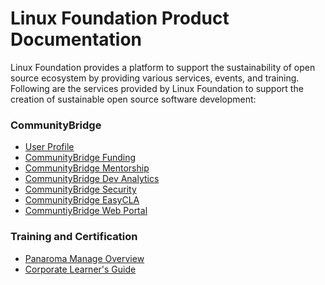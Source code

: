 # Linux Foundation Product Documentation

Linux Foundation provides a platform to support the sustainability of open source ecosystem by providing various services, events, and training. Following are the services provided by Linux Foundation to support the creation of sustainable open source software development:

### CommunityBridge

* [User Profile](communitybridge/user-profile/)
* [CommunityBridge Funding](communitybridge/communitybridge-funding/)
* [CommunityBridge Mentorship](communitybridge/communitybridge-mentorship/)
* [CommunityBridge Dev Analytics](communitybridge/dev-analytics/)
* [CommunityBridge Security](communitybridge/communitybridge-security/)
* [CommunityBridge EasyCLA](communitybridge/communitybridge-easycla/)
* [CommuntiyBridge Web Portal](communitybridge/communitybridge-web-portal/)

### Training and Certification

* [Panaroma Manage Overview](training-and-certification/training/panorama-manager-manual/)
* [Corporate Learner's Guide]()

#### 

